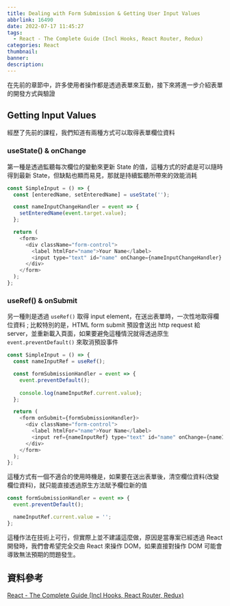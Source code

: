 ```yaml
---
title: Dealing with Form Submission & Getting User Input Values
abbrlink: 16490
date: 2022-07-17 11:45:27
tags:
  - React - The Complete Guide (Incl Hooks, React Router, Redux)
categories: React
thumbnail:
banner:
description:
---
```


在先前的章節中，許多使用者操作都是透過表單來互動，接下來將進一步介紹表單的開發方式與驗證

<!-- more -->

## Getting Input Values

經歷了先前的課程，我們知道有兩種方式可以取得表單欄位資料

### useState() & onChange

第一種是透過監聽每次欄位的變動來更新 State 的值，這種方式的好處是可以隨時得到最新 State，但缺點也顯而易見，那就是持續監聽所帶來的效能消耗

```js
const SimpleInput = () => {
  const [enteredName, setEnteredName] = useState('');

  const nameInputChangeHandler = event => {
    setEnteredName(event.target.value);
  };

  return (
    <form>
      <div className="form-control">
        <label htmlFor="name">Your Name</label>
        <input type="text" id="name" onChange={nameInputChangeHandler} />
      </div>
    </form>
  );
};
```

### useRef() & onSubmit

另一種則是透過 `useRef()` 取得 input element，在送出表單時，一次性地取得欄位資料 ; 比較特別的是，HTML form submit 預設會送出 http request 給 server，並重新載入頁面，如果要避免這種情況就得透過原生 `event.preventDefault()` 來取消預設事件

```js
const SimpleInput = () => {
  const nameInputRef = useRef();

  const formSubmissionHandler = event => {
    event.preventDefault();
    
    console.log(nameInputRef.current.value);
  };

  return (
    <form onSubmit={formSubmissionHandler}>
      <div className="form-control">
        <label htmlFor="name">Your Name</label>
        <input ref={nameInputRef} type="text" id="name" onChange={nameInputChangeHandler} />
      </div>
    </form>
  );
};
```

這種方式有一個不適合的使用時機是，如果要在送出表單後，清空欄位資料(改變欄位資料)，就只能直接透過原生方法賦予欄位新的值

```js
const formSubmissionHandler = event => {
  event.preventDefault();

  nameInputRef.current.value = '';
};
```

這種作法在技術上可行，但實際上並不建議這麼做，原因是當專案已經透過 React 開發時，我們會希望完全交由 React 來操作 DOM，如果直接對操作 DOM 可能會導致無法預期的問題發生。

## 

## 資料參考

[React - The Complete Guide (Incl Hooks, React Router, Redux)](https://www.udemy.com/course/react-the-complete-guide-incl-redux/)
